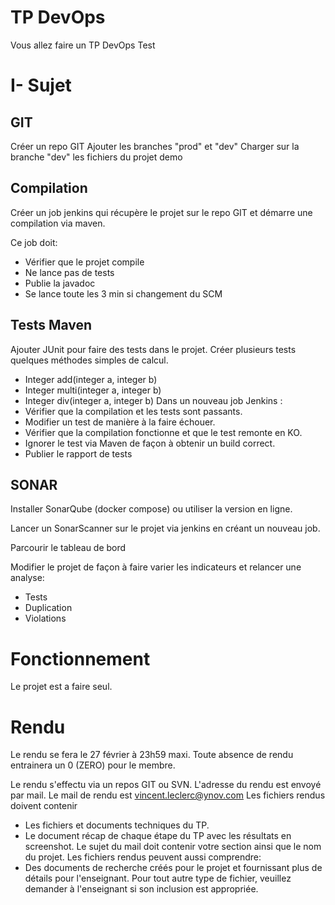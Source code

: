 
# TP DevOps

Vous allez faire un TP DevOps
Test
# I- Sujet

## GIT 

Créer un repo GIT
Ajouter les branches "prod" et "dev"
Charger sur la branche "dev" les fichiers du projet demo

## Compilation

Créer un job jenkins qui récupère le projet sur le repo GIT et démarre une compilation via maven.

Ce job doit:
- Vérifier que le projet compile
- Ne lance pas de tests
- Publie la javadoc
- Se lance toute les 3 min si changement du SCM

## Tests Maven

Ajouter JUnit pour faire des tests dans le projet.
Créer plusieurs tests quelques méthodes simples de calcul.
- Integer add(integer a, integer b)
- Integer multi(integer a, integer b)
- Integer div(integer a, integer b)
Dans un nouveau job Jenkins :
- Vérifier que la compilation et les tests sont passants.
- Modifier un test de manière à la faire échouer.
- Vérifier que la compilation fonctionne et que le test remonte en KO.
- Ignorer le test via Maven de façon à obtenir un build correct.
- Publier le rapport de tests


## SONAR

Installer SonarQube (docker compose) ou utiliser la version en ligne.

Lancer un SonarScanner sur le projet via jenkins en créant un nouveau job.

Parcourir le tableau de bord

Modifier le projet de façon à faire varier les indicateurs et relancer une analyse:
- Tests
- Duplication
- Violations


# Fonctionnement

Le projet est a faire seul.

# Rendu

Le rendu se fera le 27 février à 23h59 maxi.
Toute absence de rendu entrainera un 0 (ZERO) pour le membre.

Le rendu s'effectu via un repos GIT ou SVN. L'adresse du rendu est envoyé par mail.
Le mail de rendu est vincent.leclerc@ynov.com
Les fichiers rendus doivent contenir
  - Les fichiers et documents techniques du TP.
  - Le document récap de chaque étape du TP avec les résultats en screenshot.
Le sujet du mail doit contenir votre section ainsi que le nom du projet.
Les fichiers rendus peuvent aussi comprendre: 
  - Des documents de recherche créés pour le projet et fournissant plus de détails pour l'enseignant.
Pour tout autre type de fichier, veuillez demander à l'enseignant si son inclusion est appropriée.